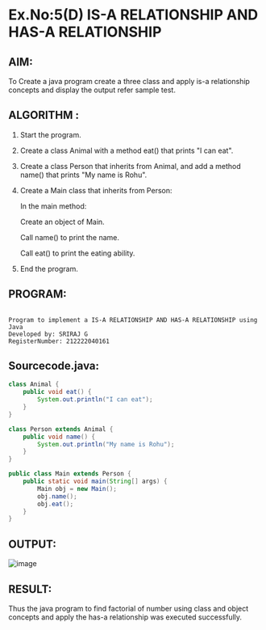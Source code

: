 # Ex.No:5(D) IS-A RELATIONSHIP AND HAS-A RELATIONSHIP

## AIM:
   To Create a java program create a three class and apply is-a relationship concepts and display the output refer sample test.
 
## ALGORITHM :

1. Start the program.

2. Create a class Animal with a method eat() that prints "I can eat".

3. Create a class Person that inherits from Animal, and add a method name() that prints "My name is Rohu".

4. Create a Main class that inherits from Person:

   In the main method:
      
      Create an object of Main.
      
      Call name() to print the name.
      
      Call eat() to print the eating ability.

5. End the program.

## PROGRAM:
 ```

Program to implement a IS-A RELATIONSHIP AND HAS-A RELATIONSHIP using Java
Developed by: SRIRAJ G
RegisterNumber: 212222040161
```

## Sourcecode.java:
```java
class Animal {
    public void eat() {
        System.out.println("I can eat");
    }
}

class Person extends Animal {
    public void name() {
        System.out.println("My name is Rohu");
    }
}

public class Main extends Person {
    public static void main(String[] args) {
        Main obj = new Main();
        obj.name();
        obj.eat();
    }
}
```


## OUTPUT:

![image](https://github.com/user-attachments/assets/a65fcf48-e7a4-4e29-bea1-4fc2425b1d1b)


## RESULT:
Thus the java program to find factorial of number using class and object concepts and apply the has-a relationship was executed successfully.
